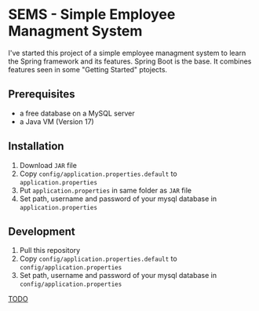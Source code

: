 # SEMS - Simple Employee Managment System
I've started this project of a simple employee managment system to learn the Spring framework and its features.
Spring Boot is the base. It combines features seen in some "Getting Started" ptojects.

## Prerequisites
* a free database on a MySQL server
* a Java VM (Version 17)

## Installation
1. Download `JAR` file
2. Copy `config/application.properties.default` to `application.properties`
3. Put `application.properties` in same folder as `JAR` file
3. Set path, username and password of your mysql database in `application.properties`

## Development
1. Pull this repository
2. Copy `config/application.properties.default` to `config/application.properties`
3. Set path, username and password of your mysql database in `config/application.properties`

[TODO](https://github.com/Hendrik2319/SpringSEMS/blob/master/TODO.md)
